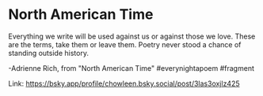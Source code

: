 # North American Time

Everything we write
will be used against us
or against those we love.
These are the terms,
take them or leave them.
Poetry never stood a chance
of standing outside history.

-Adrienne Rich, 
from "North American Time"
#everynightapoem #fragment

Link: https://bsky.app/profile/chowleen.bsky.social/post/3las3oxjlz425  


